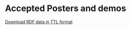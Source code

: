 # Accepted Posters and demos
<a href="../kg/rdf/out_track_2.ttl" download>Download RDF data in TTL format</a>

